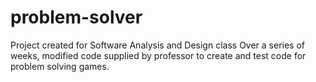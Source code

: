 # problem-solver
Project created for Software Analysis and Design class
Over a series of weeks, modified code supplied by professor 
to create and test code for problem solving games.
